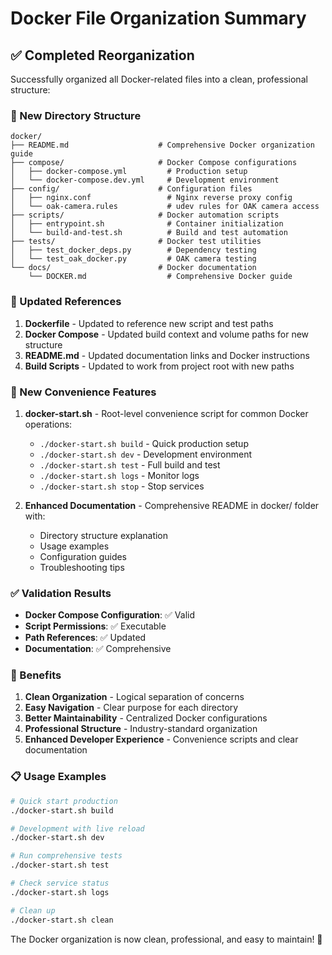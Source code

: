 # Docker File Organization Summary

## ✅ Completed Reorganization

Successfully organized all Docker-related files into a clean, professional structure:

### 📁 New Directory Structure

```
docker/
├── README.md                    # Comprehensive Docker organization guide
├── compose/                     # Docker Compose configurations
│   ├── docker-compose.yml         # Production setup
│   └── docker-compose.dev.yml     # Development environment
├── config/                      # Configuration files  
│   ├── nginx.conf                 # Nginx reverse proxy config
│   └── oak-camera.rules           # udev rules for OAK camera access
├── scripts/                     # Docker automation scripts
│   ├── entrypoint.sh              # Container initialization
│   └── build-and-test.sh          # Build and test automation
├── tests/                       # Docker test utilities
│   ├── test_docker_deps.py        # Dependency testing
│   └── test_oak_docker.py         # OAK camera testing
└── docs/                        # Docker documentation
    └── DOCKER.md                  # Comprehensive Docker guide
```

### 🔧 Updated References

1. **Dockerfile** - Updated to reference new script and test paths
2. **Docker Compose** - Updated build context and volume paths for new structure
3. **README.md** - Updated documentation links and Docker instructions
4. **Build Scripts** - Updated to work from project root with new paths

### 🚀 New Convenience Features

1. **docker-start.sh** - Root-level convenience script for common Docker operations:
   - `./docker-start.sh build` - Quick production setup
   - `./docker-start.sh dev` - Development environment
   - `./docker-start.sh test` - Full build and test
   - `./docker-start.sh logs` - Monitor logs
   - `./docker-start.sh stop` - Stop services

2. **Enhanced Documentation** - Comprehensive README in docker/ folder with:
   - Directory structure explanation
   - Usage examples
   - Configuration guides
   - Troubleshooting tips

### ✅ Validation Results

- **Docker Compose Configuration**: ✅ Valid
- **Script Permissions**: ✅ Executable
- **Path References**: ✅ Updated
- **Documentation**: ✅ Comprehensive

### 🎯 Benefits

1. **Clean Organization** - Logical separation of concerns
2. **Easy Navigation** - Clear purpose for each directory
3. **Better Maintainability** - Centralized Docker configurations
4. **Professional Structure** - Industry-standard organization
5. **Enhanced Developer Experience** - Convenience scripts and clear documentation

### 📋 Usage Examples

```bash
# Quick start production
./docker-start.sh build

# Development with live reload
./docker-start.sh dev

# Run comprehensive tests
./docker-start.sh test

# Check service status
./docker-start.sh logs

# Clean up
./docker-start.sh clean
```

The Docker organization is now clean, professional, and easy to maintain! 🎉
